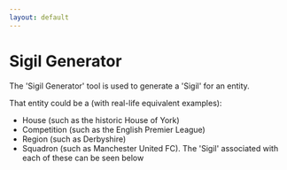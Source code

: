```yaml
---
layout: default
---
```


# Sigil Generator

The 'Sigil Generator' tool is used to generate a 'Sigil' for an entity.

That entity could be a (with real-life equivalent examples):

- House (such as the historic House of York)
- Competition (such as the English Premier League)
- Region (such as Derbyshire)
- Squadron (such as Manchester United FC). The 'Sigil' associated with each of these can be seen below

